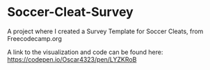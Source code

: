 # Soccer-Cleat-Survey
A project where I created a Survey Template for Soccer Cleats, from Freecodecamp.org

A link to the visualization and code can be found here: https://codepen.io/Oscar4323/pen/LYZKRoB
